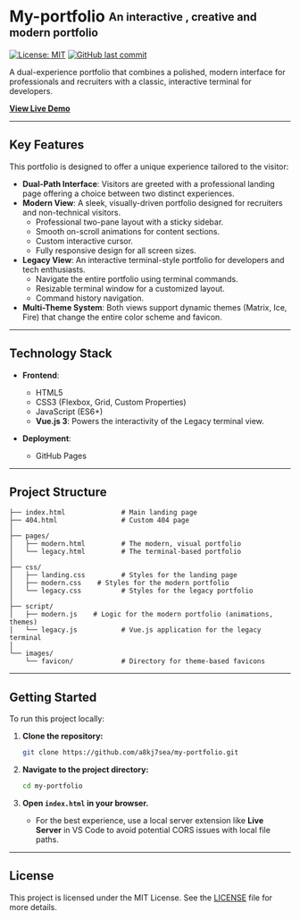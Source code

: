 # My-portfolio <sub><sup>An interactive , creative and modern portfolio</sup></sub>

[![License: MIT](https://img.shields.io/badge/License-MIT-green.svg)](https://opensource.org/licenses/MIT)
[![GitHub last commit](https://img.shields.io/github/last-commit/a8kj7sea/my-portfolio)](https://github.com/a8kj7sea/my-portfolio/commits/main)

A dual-experience portfolio that combines a polished, modern interface for professionals and recruiters with a classic, interactive terminal for developers.

**[View Live Demo](https://a8kj7sea.github.io/my-portfolio/)**

---

## Key Features

This portfolio is designed to offer a unique experience tailored to the visitor:

* **Dual-Path Interface**: Visitors are greeted with a professional landing page offering a choice between two distinct experiences.
* **Modern View**: A sleek, visually-driven portfolio designed for recruiters and non-technical visitors.
    * Professional two-pane layout with a sticky sidebar.
    * Smooth on-scroll animations for content sections.
    * Custom interactive cursor.
    * Fully responsive design for all screen sizes.
* **Legacy View**: An interactive terminal-style portfolio for developers and tech enthusiasts.
    * Navigate the entire portfolio using terminal commands.
    * Resizable terminal window for a customized layout.
    * Command history navigation.
* **Multi-Theme System**: Both views support dynamic themes (Matrix, Ice, Fire) that change the entire color scheme and favicon.

---

## Technology Stack

* **Frontend**:
    * HTML5
    * CSS3 (Flexbox, Grid, Custom Properties)
    * JavaScript (ES6+)
    * **Vue.js 3**: Powers the interactivity of the Legacy terminal view.

* **Deployment**:
    * GitHub Pages

---

## Project Structure

```
├── index.html              # Main landing page
├── 404.html                # Custom 404 page
│
├── pages/
│   ├── modern.html         # The modern, visual portfolio
│   └── legacy.html         # The terminal-based portfolio
│
├── css/
│   ├── landing.css         # Styles for the landing page
│   ├── modern.css    # Styles for the modern portfolio
│   └── legacy.css          # Styles for the legacy portfolio
│
├── script/
│   ├── modern.js    # Logic for the modern portfolio (animations, themes)
│   └── legacy.js           # Vue.js application for the legacy terminal
│
└── images/
    └── favicon/            # Directory for theme-based favicons
```

---

## Getting Started

To run this project locally:

1. **Clone the repository:**
    ```sh
    git clone https://github.com/a8kj7sea/my-portfolio.git
    ```

2. **Navigate to the project directory:**
    ```sh
    cd my-portfolio
    ```

3. **Open `index.html` in your browser.**
    * For the best experience, use a local server extension like **Live Server** in VS Code to avoid potential CORS issues with local file paths.

---

## License

This project is licensed under the MIT License. See the [LICENSE](LICENSE) file for more details.

